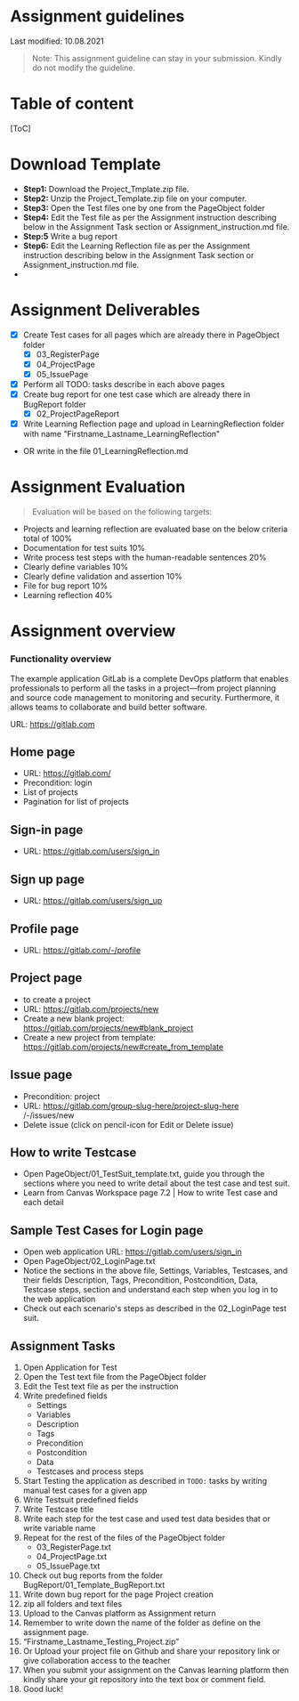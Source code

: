 # Assignment guidelines

Last modified: 10.08.2021

> Note: This assignment guideline can stay in your submission. Kindly do not modify the guideline.

# Table of content
[ToC]

# Download Template
- **Step1:** Download the Project_Tmplate.zip file.
- **Step2:** Unzip the Project_Template.zip file on your computer.
- **Step3:** Open the Test files one by one from the PageObject folder
- **Step4:** Edit the Test file as per the Assignment instruction describing below in the Assignment Task section or Assignment_instruction.md file.
- **Step:5** Write a bug report 
- **Step6:** Edit the Learning Reflection file as per the Assignment instruction describing below in the Assignment Task section or Assignment_instruction.md file.
- 
# Assignment Deliverables

- [x] Create Test cases for all pages which are already there in PageObject folder
  - [x] 03_RegisterPage
  - [x] 04_ProjectPage
  - [x] 05_IssuePage
- [x] Perform all TODO: tasks describe in each above pages
- [x] Create bug report for one test case which are already there in BugReport folder
  - [x] 02_ProjectPageReport
- [x] Write Learning Reflection page and upload in LearningReflection folder with name "Firstname_Lastname_LearningReflection"
- OR write in the file 01_LearningReflection.md
  
# Assignment Evaluation

> Evaluation will be based on the following targets:

- Projects and learning reflection are evaluated base on the below criteria total of 100%
- Documentation for test suits 10%
- Write process test steps with the human-readable sentences 20%
- Clearly define variables 10%
- Clearly define validation and assertion 10%
- File for bug report 10%
- Learning reflection 40%

# Assignment overview

### Functionality overview

The example application GitLab is a complete DevOps platform that enables professionals to perform all the tasks in a project—from project planning and source code management to monitoring and security. Furthermore, it allows teams to collaborate and build better software.

URL: https://gitlab.com


## Home page

- URL: https://gitlab.com/ 
- Precondition: login
- List of projects
- Pagination for list of projects

## Sign-in page

- URL: https://gitlab.com/users/sign_in

## Sign up page

- URL: https://gitlab.com/users/sign_up

## Profile page

- URL: https://gitlab.com/-/profile

## Project page

- to create a project
- URL: https://gitlab.com/projects/new
- Create a new blank project: https://gitlab.com/projects/new#blank_project
- Create a new project from template: https://gitlab.com/projects/new#create_from_template

## Issue page

- Precondition: project
- URL: https://gitlab.com/group-slug-here/project-slug-here /-/issues/new
- Delete issue (click on pencil-icon for Edit or Delete issue)


## How to write Testcase

- Open PageObject/01_TestSuit_template.txt, guide you through the sections where you need to write detail about the test case and test suit.
- Learn from Canvas Workspace page 7.2 | How to write Test case and each detail

## Sample Test Cases for Login page

- Open web application URL: https://gitlab.com/users/sign_in
- Open PageObject/02_LoginPage.txt
- Notice the sections in the above file, Settings, Variables, Testcases, and their fields Description, Tags, Precondition, Postcondition, Data, Testcase steps, section and understand each step when you log in to the web application
- Check out each scenario's steps as described in the 02_LoginPage test suit.

## Assignment Tasks

1. Open Application for Test
2. Open the Test text file from the PageObject folder
3. Edit the Test text file as per the instruction
4. Write predefined fields 
   - Settings
   - Variables
   - Description
   - Tags
   - Precondition
   - Postcondition
   - Data
   - Testcases and process steps
5. Start Testing the application as described in `TODO:` tasks by writing manual test cases for a given app
6. Write Testsuit predefined fields
7. Write Testcase title
8. Write each step for the test case and used test data besides that or write variable name
9. Repeat for the rest of the files of the PageObject folder
   - 03_RegisterPage.txt
   - 04_ProjectPage.txt
   - 05_IssuePage.txt
11. Check out bug reports from the folder
   BugReport/01_Template_BugReport.txt
11. Write down bug report for the page Project creation
12. zip all folders and text files
13. Upload to the Canvas platform as Assignment return
14. Remember to write down the name of the folder as define on the assignment page.
15. “Firstname_Lastname_Testing_Project.zip” 
16. Or Upload your project file on Github and share your repository link or give collaboration access to the teacher
17. When you submit your assignment on the Canvas learning platform then kindly share your git repository into the text box or comment field.
18. Good luck!

   